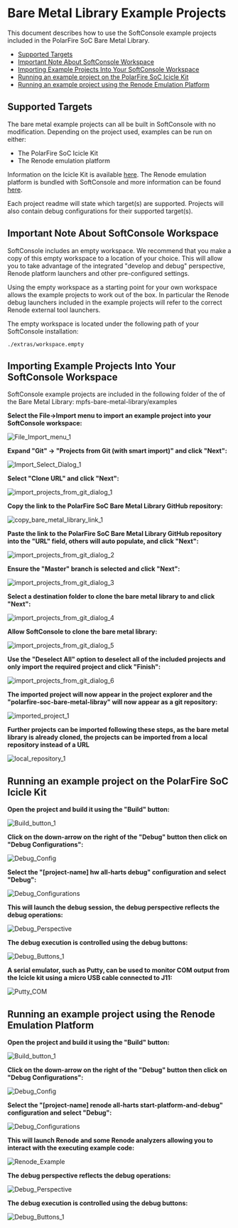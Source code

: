 # Bare Metal Library Example Projects
This document describes how to use the SoftConsole example projects included in
the PolarFire SoC Bare Metal Library.

- [Supported Targets](#supported-targets)
- [Important Note About SoftConsole Workspace](#softconsole-workspace)
- [Importing Example Projects Into Your SoftConsole Workspace](#importing-projetcs)
- [Running an example project on the PolarFire SoC Icicle Kit](#run-icicle)
- [Running an example project using the Renode Emulation Platform](#run-renode)

<a name="supported-targets"></a> 
## Supported Targets
The bare metal example projects can all be built in SoftConsole with no modification. Depending on the project used, examples can be run on either:
- The PolarFire SoC Icicle Kit
- The Renode emulation platform

Information on the Icicle Kit is available [here](https://microsemi.com/icicle). The Renode emulation platform is bundled with SoftConsole and more information can be found [here](https://renode.io).

Each project readme will state which target(s) are supported. Projects will also contain debug configurations for their supported target(s).

<a name="softconsole-workspaces"></a> 
## Important Note About SoftConsole Workspace
SoftConsole includes an empty workspace. We recommend that you make a copy of
this empty workspace to a location of your choice. This will allow you to take
advantage of the integrated "develop and debug" perspective, Renode platform
launchers and other pre-configured settings.

Using the empty workspace as a starting point for your own workspace allows the
example projects to work out of the box. In particular the Renode debug launchers
included in the example projects will refer to the correct Renode external tool
launchers.

The empty workspace is located under the following path of your SoftConsole
installation:

    ./extras/workspace.empty

<a name="importing-projetcs"></a> 
## Importing Example Projects Into Your SoftConsole Workspace
SoftConsole example projects are included in the following folder of the of the
Bare Metal Library: mpfs-bare-metal-library/examples

**Select the File->Import menu to import an example project into your SoftConsole workspace:**

   ![File_Import_menu_1](images/file_import_menu_1.png)


**Expand "Git" -> "Projects from Git (with smart import)" and click "Next":**

   ![Import_Select_Dialog_1](images/import_select_dialog_1.png)
   
   
**Select "Clone URL" and click "Next":**

   ![import_projects_from_git_dialog_1](images/import_projects_from_git_dialog_1.png)
   

**Copy the link to the PolarFire SoC Bare Metal Library GitHub repository:**

   ![copy_bare_metal_library_link_1](images/copy_bare_metal_library_link_1.png)   
   

**Paste the link to the PolarFire SoC Bare Metal Library GitHub repository into the "URL" field, others will auto populate, and click "Next":**

   ![import_projects_from_git_dialog_2](images/import_projects_from_git_dialog_2.png)


**Ensure the "Master" branch is selected and click "Next":**

   ![import_projects_from_git_dialog_3](images/import_projects_from_git_dialog_3.png)   
   
   
**Select a destination folder to clone the bare metal library to and click "Next":**

   ![import_projects_from_git_dialog_4](images/import_projects_from_git_dialog_4.png)    
   
   
**Allow SoftConsole to clone the bare metal library:**

   ![import_projects_from_git_dialog_5](images/import_projects_from_git_dialog_5.png)       
   
   
**Use the "Deselect All" option to deselect all of the included projects and only import the required project and click "Finish":**

   ![import_projects_from_git_dialog_6](images/import_projects_from_git_dialog_6.png)       
   
   
**The imported project will now appear in the project explorer and the "polarfire-soc-bare-metal-libray" will now appear as a git repository:**

   ![imported_project_1](images/imported_project_1.png)          
   

**Further projects can be imported following these steps, as the bare metal library is already cloned, the projects can be imported from a local repository instead of a URL**
   
   ![local_repository_1](images/local_repository_1.png)     
   

<a name="run-icicle"></a> 
## Running an example project on the PolarFire SoC Icicle Kit
**Open the project and build it using the "Build" button:**

   ![Build_button_1](images/build_button_1.png)


**Click on the down-arrow on the right of the "Debug" button then click on "Debug Configurations":**

   ![Debug_Config](images/debug_config.png)


**Select the "[project-name] hw all-harts debug" configuration and select "Debug":**

   ![Debug_Configurations](images/debug_configurations_hw.png)


**This will launch the debug session, the debug perspective reflects the debug operations:**

   ![Debug_Perspective](images/debug_perspective.png)


**The debug execution is controlled using the debug buttons:**

   ![Debug_Buttons_1](images/debug_buttons_1.png)
   
   
**A serial emulator, such as Putty, can be used to monitor COM output from the Icicle kit using a micro USB cable connected to J11:**
   
   ![Putty_COM](images/putty_com.png)


<a name="run-renode"></a> 
## Running an example project using the Renode Emulation Platform
**Open the project and build it using the "Build" button:**

   ![Build_button_1](images/build_button_1.png)


**Click on the down-arrow on the right of the "Debug" button then click on "Debug Configurations":**

   ![Debug_Config](images/debug_config.png)


**Select the "[project-name] renode all-harts start-platform-and-debug" configuration and select "Debug":**

   ![Debug_Configurations](images/debug_configurations_renode.png)


**This will launch Renode and some Renode analyzers allowing you to interact with the executing example code:**

   ![Renode_Example](images/renode_example.png)


**The debug perspective reflects the debug operations:**

   ![Debug_Perspective](images/debug_perspective.png)


**The debug execution is controlled using the debug buttons:**

   ![Debug_Buttons_1](images/debug_buttons_1.png)

